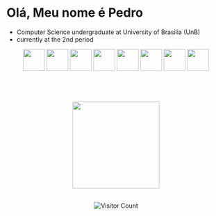 # **Olá, Meu nome é Pedro**   
- Computer Science undergraduate at University of Brasilia (UnB)
- currently at the 2nd period

<div align = "center">

<img height="50" width="50" src="https://cdn.jsdelivr.net/gh/devicons/devicon/icons/react/react-original.svg" />
<img height="50" width="50" src="https://cdn.jsdelivr.net/gh/devicons/devicon/icons/nextjs/nextjs-original.svg" /> 
<img height="50" width="50" src="https://cdn.jsdelivr.net/gh/devicons/devicon/icons/python/python-original.svg"/>
<img height="50" width="50" src="https://cdn.jsdelivr.net/gh/devicons/devicon/icons/html5/html5-original.svg"/>
<img height="50" width="50" src="https://cdn.jsdelivr.net/gh/devicons/devicon/icons/css3/css3-original.svg" />
<img height="50" width="50" src="https://cdn.jsdelivr.net/gh/devicons/devicon/icons/java/java-original.svg" />
<img height="50" width="50" src="https://cdn.jsdelivr.net/gh/devicons/devicon/icons/javascript/javascript-original.svg" />
<img height="50" width="50" src="https://cdn.jsdelivr.net/gh/devicons/devicon/icons/typescript/typescript-original.svg" />
          
          

          
                            

</div>
<br></br>
<div align ="center">
<br></br>
<a href="https://github.com/anuraghazra/convoychat">
  <img height=200 align="center" src="https://github-readme-stats.vercel.app/api/top-langs?username=PeCMay2105&langs_count=10&layout=compact&hide_progress=true&card_width=320&theme=dark#gh-dark-mode-only" />
</a>
<br></br>

![Visitor Count](https://profile-counter.glitch.me/PeCMay2105/count.svg)

</div>